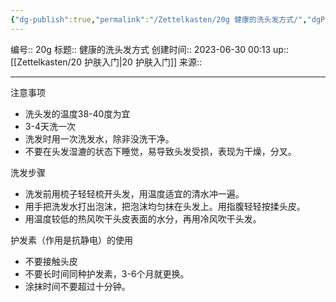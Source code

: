 ```yaml
---
{"dg-publish":true,"permalink":"/Zettelkasten/20g 健康的洗头发方式/","dgPassFrontmatter":true}
---
```


编号:: 20g
标题:: 健康的洗头发方式
创建时间:: 2023-06-30 00:13
up:: [[Zettelkasten/20 护肤入门\|20 护肤入门]]
来源:: 

---

注意事项
- 洗头发的温度38-40度为宜
- 3-4天洗一次
- 洗发时用一次洗发水，除非没洗干净。
- 不要在头发湿漉的状态下睡觉，易导致头发受损，表现为干燥，分叉。

洗发步骤
- 洗发前用梳子轻轻梳开头发，用温度适宜的清水冲一遍。
- 用手把洗发水打出泡沫，把泡沫均匀抹在头发上。用指腹轻轻按揉头皮。
- 用温度较低的热风吹干头皮表面的水分，再用冷风吹干头发。

护发素（作用是抗静电）的使用
- 不要接触头皮
- 不要长时间同种护发素，3-6个月就更换。
- 涂抹时间不要超过十分钟。